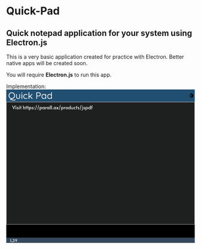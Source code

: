 Quick-Pad
=
## Quick notepad application for your system using **Electron.js**

This is a very basic application created for practice with Electron.
Better native apps will be created soon.

You will require **Electron.js** to run this app.

Implementation:
![](https://raw.githubusercontent.com/datmemerboi/Quick-Pad/master/Working.png)

